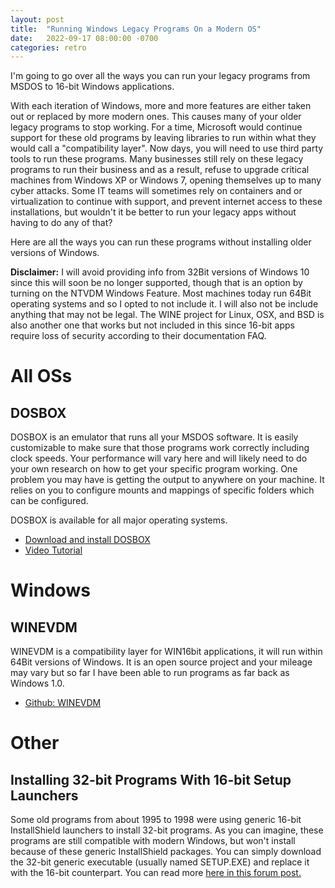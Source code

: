 ```yaml
---
layout: post
title:  "Running Windows Legacy Programs On a Modern OS"
date:   2022-09-17 08:00:00 -0700
categories: retro
---
```


I'm going to go over all the ways you can run your legacy programs from MSDOS to 16-bit Windows applications. 

With each iteration of Windows, more and more features are either taken out or replaced by more modern ones. This causes many of your older legacy programs to stop working. For a time, Microsoft would continue support for these old programs by leaving libraries to run within what they would call a "compatibility layer". Now days, you will need to use third party tools to run these programs. Many businesses still rely on these legacy programs to run their business and as a result, refuse to upgrade critical machines from Windows XP or Windows 7, opening themselves up to many cyber attacks. Some IT teams will sometimes rely on containers and or virtualization to continue with support, and prevent internet access to these installations, but wouldn't it be better to run your legacy apps without having to do any of that? 

Here are all the ways you can run these programs without installing older versions of Windows. 

**Disclaimer:** I will avoid providing info from 32Bit versions of Windows 10 since this will soon be no longer supported, though that is an option by turning on the NTVDM Windows Feature. Most machines today run 64Bit operating systems and so I opted to not include it. I will also not be include anything that may not be legal. The WINE project for Linux, OSX, and BSD is also another one that works but not included in this since 16-bit apps require loss of security according to their documentation FAQ. 


# All OSs

## DOSBOX

DOSBOX is an emulator that runs all your MSDOS software. It is easily customizable to make sure that those programs work correctly including clock speeds. Your performance will vary here and will likely need to do your own research on how to get your specific program working. One problem you may have is getting the output to anywhere on your machine. It relies on you to configure mounts and mappings of specific folders which can be configured. 

DOSBOX is available for all major operating systems. 

- [Download and install DOSBOX](https://www.dosbox.com/download.php?main=1)
- [Video Tutorial](https://www.youtube.com/watch?v=5yBr-n_ee2E)

# Windows

## WINEVDM
WINEVDM is a compatibility layer for WIN16bit applications, it will run within 64Bit versions of Windows. It is an open source project and your mileage may vary but so far I have been able to run programs as far back as Windows 1.0.
- [Github: WINEVDM](https://github.com/otya128/winevdm)

# Other

## Installing 32-bit Programs With 16-bit Setup Launchers

Some old programs from about 1995 to 1998 were using generic 16-bit InstallShield launchers to install 32-bit programs. As you can imagine, these programs are still compatible with modern Windows, but won't install because of these generic InstallShield packages. You can simply download the 32-bit generic executable (usually named SETUP.EXE) and replace it with the 16-bit counterpart. You can read more [here in this forum post.](https://reactos.org/forum/viewtopic.php?p=90351)